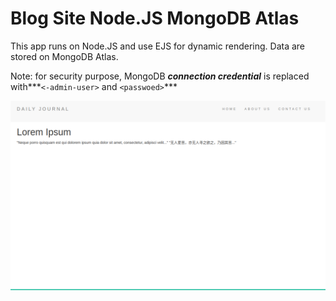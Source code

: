 # Blog Site  Node.JS   MongoDB Atlas

This app runs on Node.JS and use EJS for dynamic rendering. Data are stored on MongoDB Atlas.


Note: for security purpose, MongoDB ***connection credential*** is replaced with***`<-admin-user>` and `<passwoed>`***


![screenshot](./images/blogsite.png)
